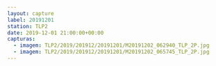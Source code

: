 ```yaml
---
layout: capture
label: 20191201
station: TLP2
date: 2019-12-01 21:00:00+00:00
capturas:
  - imagem: TLP2/2019/201912/20191201/M20191202_062940_TLP_2P.jpg
  - imagem: TLP2/2019/201912/20191201/M20191202_065745_TLP_2P.jpg
---
```

